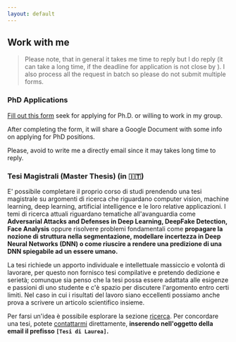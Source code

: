 ```yaml
---
layout: default
---
```


## Work with me  <a name="workme"></a>

>Please note, that in general it takes me time to reply but I do reply (it can take a long time, if the deadline for application is not close by ).
>I also process all the request in batch so please do not submit multiple forms.

### PhD Applications
[Fill out this
form](https://docs.google.com/forms/d/e/1FAIpQLSfDqqM4fpUkA6bL_1Gmd8r7_yKiYmNJqohWzinQxf6gaXzPgQ/viewform)
seek for applying for Ph.D. or willing to work in my group.

After completing the form, it will share a Google Document with some
info on applying for PhD positions.

Please, avoid to write me a directly email since it may takes long
time to reply.

### Tesi Magistrali (Master Thesis) (in 🇮🇹)
E' possibile completare il proprio corso di studi prendendo una tesi 
magistrale su argomenti di ricerca che riguardano computer
vision, machine learning, deep learning, artificial intelligence e le
loro relative applicazioni. I temi di ricerca attuali riguardano
tematiche all'avanguardia come **Adversarial Attacks and Defenses in Deep
Learning, DeepFake Detection, Face Analysis** oppure risolvere problemi
fondamentali come **propagare la nozione di struttura
nella segmentazione, modellare incertezza in Deep Neural Networks
(DNN) o come riuscire a rendere una predizione di una DNN spiegabile ad
un essere umano.**

La tesi richiede un apporto individuale e intellettuale massiccio e
volontà di lavorare, per questo non fornisco tesi compilative e
pretendo dedizione e serietà; comunque sia penso che la tesi possa
essere adattata alle esigenze e passioni di uno studente e c'è spazio
per discutere l'argomento entro certi limiti. Nel caso in cui i
risultati del lavoro siano eccellenti possiamo anche prova a scrivere
un articolo scientifico insieme.

Per farsi un'idea è possibile esplorare la sezione
[ricerca](research). Per concordare una tesi,
potete [contattarmi](contact) direttamente, **inserendo nell'oggetto
della email il prefisso `[Tesi di Laurea]`.**
